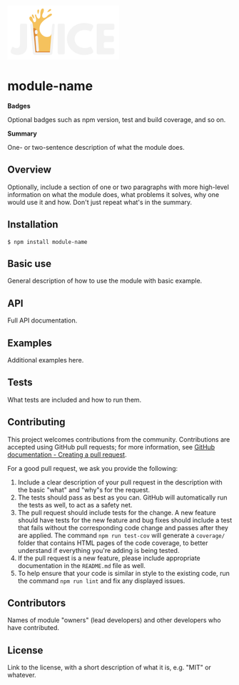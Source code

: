 ![juice logo](logo/juice-logo-250.png)

# module-name  

**Badges** 

Optional badges such as npm version, test and build coverage, and so on.

**Summary** 

One- or two-sentence description of what the module does.

## Overview

Optionally, include a section of one or two paragraphs with more high-level 
information on what the module does, what problems it solves, why one would 
use it and how.  Don't just repeat what's in the summary.

## Installation

```
$ npm install module-name
```

## Basic use

General description of how to use the module with basic example.

## API 

Full API documentation.

## Examples

Additional examples here.

## Tests

What tests are included and how to run them. 

## Contributing

This project welcomes contributions from the community. Contributions are
accepted using GitHub pull requests; for more information, see 
[GitHub documentation - Creating a pull request](https://help.github.com/articles/creating-a-pull-request/).

For a good pull request, we ask you provide the following:

1. Include a clear description of your pull request in the description
   with the basic "what" and "why"s for the request.
2. The tests should pass as best as you can. GitHub will automatically run
   the tests as well, to act as a safety net.
3. The pull request should include tests for the change. A new feature should
   have tests for the new feature and bug fixes should include a test that fails
   without the corresponding code change and passes after they are applied.
   The command `npm run test-cov` will generate a `coverage/` folder that
   contains HTML pages of the code coverage, to better understand if everything
   you're adding is being tested.
4. If the pull request is a new feature, please include appropriate documentation 
   in the `README.md` file as well.
5. To help ensure that your code is similar in style to the existing code,
   run the command `npm run lint` and fix any displayed issues.

## Contributors

Names of module "owners" (lead developers) and other developers who 
have contributed.

## License

Link to the license, with a short description of what it is, 
e.g. "MIT" or whatever.

